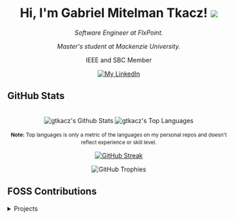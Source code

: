 <p align="center">
 <h1 align="center"> Hi, I'm Gabriel Mitelman Tkacz! <img src="https://media.giphy.com/media/SuZY20qLNE3Hq/giphy.gif" width="50"></h1>
 <p align="center"><em>Software Engineer at FlxPoint.</em></p>
 <p align="center"><em>Master's student at Mackenzie University.</em></p>
 <p align="center">IEEE and SBC Member</p>
</p>

<p align="center">
<a href="https://www.linkedin.com/in/gtkacz/"><img alt="My LinkedIn" src="https://img.shields.io/badge/-gabrieltkacz-blue?style=flat-square&logo=Linkedin&logoColor=white&link=https://www.linkedin.com/in/gtkacz//" /></a>
</p>

<h2>GitHub Stats</h2>

<!-- <details align="center"> 
  <summary>💻 GitHub Profile Stats</summary>
  <br/ align="center">
    <img alt="gtkacz's Github Stats" src="https://github-readme-stats.vercel.app/api?username=gtkacz&show_icons=true&count_private=true&bg_color=0D1117&title_color=56A1F7&text_color=C9D1D9&icon_color=F9826C&hide_border=true" />
    <img alt="gtkacz's Top Languages" src="https://github-readme-stats.vercel.app/api/top-langs/?username=gtkacz&langs_count=6&layout=compact&bg_color=0D1117&title_color=56A1F7&text_color=C9D1D9&icon_color=F9826C&hide_border=true&hide=jupyter%20notebook" />
  <br/>
</details> -->

<div align="center">
<!--  <details align="center"> 
  <summary>Metrics</summary>
  <img src="/github-metrics.svg" alt="Metrics">
 </details> -->
 <br/>
 <img alt="gtkacz's Github Stats" src="https://github-readme-stats.vercel.app/api?username=gtkacz&show_icons=true&count_private=true&bg_color=0D1117&title_color=56A1F7&text_color=C9D1D9&icon_color=F9826C&hide_border=true" />
 <img alt="gtkacz's Top Languages" src="https://github-readme-stats.vercel.app/api/top-langs/?username=gtkacz&langs_count=6&layout=compact&bg_color=0D1117&title_color=56A1F7&text_color=C9D1D9&icon_color=F9826C&hide_border=true" /> 
 
 <small align="center"><b>Note:</b> Top languages is only a metric of the languages on my personal repos and doesn't reflect experience or skill level.</small>

 <a href="https://git.io/streak-stats"><img src="https://streak-stats.demolab.com?user=gtkacz&theme=github-dark-blue&hide_border=true&date_format=M%20j%5B%2C%20Y%5D&exclude_days=Sun%2CSat" alt="GitHub Streak" /></a> 
 
 <img src="https://github-profile-trophy.vercel.app/?username=gtkacz&theme=darkhub" alt="GitHub Trophies" />
 
</div>

<h2>FOSS Contributions</h2>
<details>
<summary>Projects</summary>
<ul>
  <li><img alt="Python" src="https://github.com/devicons/devicon/blob/master/icons/python/python-original.svg" width="20"><a href="https://pypi.org/project/temporal-adjuster/">temporal-adjusters-py</a></li>
  <li><img alt="GitHub" src="https://raw.githubusercontent.com/devicons/devicon/master/icons/githubactions/githubactions-original.svg" width="20"><a href="https://github.com/gtkacz/pyanalyze-action">pyanalyze-action</a></li>
  <li><img alt="GitHub" src="https://raw.githubusercontent.com/devicons/devicon/master/icons/githubactions/githubactions-original.svg" width="20"><a href="https://github.com/gtkacz/vulture-action">vulture-action</a></li>
  <li><img alt="Python" src="https://github.com/devicons/devicon/blob/master/icons/python/python-original.svg" width="20"><a href="https://pypi.org/project/djangorestframework/">django-rest-framework</a></li>
  <li><img alt="Python" src="https://github.com/devicons/devicon/blob/master/icons/python/python-original.svg" width="20"><a href="https://pypi.org/project/python-dateutil/">python-dateutil</a></li>
  <li><img alt="Python" src="https://github.com/devicons/devicon/blob/master/icons/python/python-original.svg" width="20"><a href="https://pypi.org/project/openbb/">OpenBB</a></li>
  <li><img alt="Python" src="https://github.com/devicons/devicon/blob/master/icons/python/python-original.svg" width="20"><a href="https://pypi.org/project/brutils/">brutils</a></li>
  <li><img alt="Python" src="https://github.com/devicons/devicon/blob/master/icons/python/python-original.svg" width="20"><a href="https://pypi.org/project/Box/">Box</a></li>
  <li><img alt="Python" src="https://github.com/devicons/devicon/blob/master/icons/python/python-original.svg" width="20"><a href="https://pypi.org/project/python-telegram-bot/">python-telegram-bot</a></li>
  <li><img alt="CSS" src="https://raw.githubusercontent.com/devicons/devicon/master/icons/css3/css3-original.svg" width="20"><a href="https://github.com/anuraghazra/github-readme-stats">github-readme-stats</a></li>
</ul>
</details>

